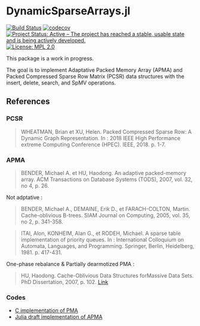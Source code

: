 # DynamicSparseArrays.jl
[![Build Status](https://travis-ci.org/atoptima/DynamicSparseArrays.jl.svg?branch=master)](https://travis-ci.org/atoptima/DynamicSparseArrays.jl)
[![codecov](https://codecov.io/gh/atoptima/DynamicSparseArrays.jl/branch/master/graph/badge.svg)](https://codecov.io/gh/atoptima/DynamicSparseArrays.jl)
[![Project Status: Active – The project has reached a stable, usable state and is being actively developed.](https://www.repostatus.org/badges/latest/active.svg)](https://www.repostatus.org/#active)
[![License: MPL 2.0](https://img.shields.io/badge/License-MPL%202.0-brightgreen.svg)](https://opensource.org/licenses/MPL-2.0)


This package is a work in progress.

The goal is to implement Adaptative Packed Memory Array (APMA) and Packed Compressed Sparse Row Matrix (PCSR) data structures with the insert, delete, search, and SpMV operations.

## References

### PCSR

> WHEATMAN, Brian et XU, Helen. Packed Compressed Sparse Row: A Dynamic Graph Representation. In : 2018 IEEE High Performance extreme Computing Conference (HPEC). IEEE, 2018. p. 1-7.


### APMA

> BENDER, Michael A. et HU, Haodong. An adaptive packed-memory array. ACM Transactions on Database Systems (TODS), 2007, vol. 32, no 4, p. 26.

Not adptative :

> BENDER, Michael A., DEMAINE, Erik D., et FARACH-COLTON, Martin. Cache-oblivious B-trees. SIAM Journal on Computing, 2005, vol. 35, no 2, p. 341-358.

> ITAI, Alon, KONHEIM, Alan G., et RODEH, Michael. A sparse table implementation of priority queues. In : International Colloquium on Automata, Languages, and Programming. Springer, Berlin, Heidelberg, 1981. p. 417-431.

One-phase rebalance & Partially dearmotized PMA :

> HU, Haodong. Cache-Oblivious Data Structures forMassive Data Sets.
PhD Dissertation, 2007, p. 102.
[Link](https://dspace.sunyconnect.suny.edu/bitstream/handle/1951/44806/000000182.sbu.pdf?sequence=3)


### Codes 

- [C implementation of PMA](https://github.com/pabmont/pma)
- [Julia draft implementation of APMA](https://github.com/JuliaCollections/DataStructures.jl/pull/241)
